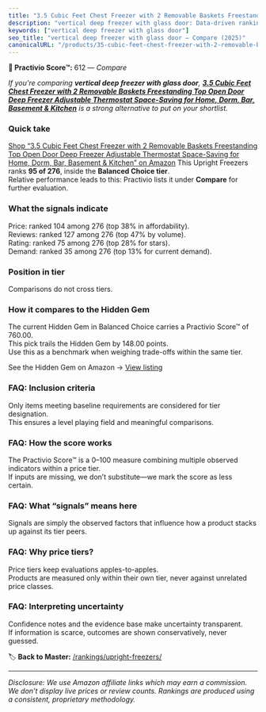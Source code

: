 ```yaml
---
title: "3.5 Cubic Feet Chest Freezer with 2 Removable Baskets Freestanding Top Open Door Deep Freezer Adjustable Thermostat Space-Saving for Home, Dorm, Bar, Basement & Kitchen"
description: "vertical deep freezer with glass door: Data-driven ranking using the Practivio Score™. Positioned by quality, value, demand, findability, momentum."
keywords: ["vertical deep freezer with glass door"]
seo_title: "vertical deep freezer with glass door — Compare (2025)"
canonicalURL: "/products/35-cubic-feet-chest-freezer-with-2-removable-baskets-freestanding-top-open-door-deep-freezer-adjustable-thermostat-space-saving-for-home-dorm-bar-basement-kitchen-B0FBGH58Y5/"
---
```


**🛒 Practivio Score™:** 612 — _Compare_


*If you're comparing **vertical deep freezer with glass door**, **[3.5 Cubic Feet Chest Freezer with 2 Removable Baskets Freestanding Top Open Door Deep Freezer Adjustable Thermostat Space-Saving for Home, Dorm, Bar, Basement & Kitchen](https://www.amazon.com/dp/B0FBGH58Y5?tag=practivio-20)** is a strong alternative to put on your shortlist.*
### Quick take
[Shop “3.5 Cubic Feet Chest Freezer with 2 Removable Baskets Freestanding Top Open Door Deep Freezer Adjustable Thermostat Space-Saving for Home, Dorm, Bar, Basement & Kitchen” on Amazon](https://www.amazon.com/dp/B0FBGH58Y5?tag=practivio-20)
This Upright Freezers ranks **95 of 276**, inside the **Balanced Choice tier**.  
Relative performance leads to this: Practivio lists it under **Compare** for further evaluation.

### What the signals indicate
Price: ranked 104 among 276 (top 38% in affordability).  
Reviews: ranked 127 among 276 (top 47% by volume).  
Rating: ranked 75 among 276 (top 28% for stars).  
Demand: ranked 35 among 276 (top 13% for current demand).

### Position in tier
Comparisons do not cross tiers.

### How it compares to the Hidden Gem
The current Hidden Gem in Balanced Choice carries a Practivio Score™ of 760.00.  
This pick trails the Hidden Gem by 148.00 points.  
Use this as a benchmark when weighing trade-offs within the same tier.  

See the Hidden Gem on Amazon → [View listing](https://www.amazon.com/dp/B08P6CS4SW?tag=practivio-20)

### FAQ: Inclusion criteria
Only items meeting baseline requirements are considered for tier designation.  
This ensures a level playing field and meaningful comparisons.

### FAQ: How the score works
The Practivio Score™ is a 0–100 measure combining multiple observed indicators within a price tier.  
If inputs are missing, we don’t substitute—we mark the score as less certain.

### FAQ: What “signals” means here
Signals are simply the observed factors that influence how a product stacks up against its tier peers.

### FAQ: Why price tiers?
Price tiers keep evaluations apples-to-apples.  
Products are measured only within their own tier, never against unrelated price classes.

### FAQ: Interpreting uncertainty
Confidence notes and the evidence base make uncertainty transparent.  
If information is scarce, outcomes are shown conservatively, never guessed.

<!-- Missing template for Compare/CompareWithinPriceClass -->


🏷️ **Back to Master:** [/rankings/upright-freezers/](/rankings/upright-freezers/)

---
_Disclosure: We use Amazon affiliate links which may earn a commission. We don’t display live prices or review counts. Rankings are produced using a consistent, proprietary methodology._
